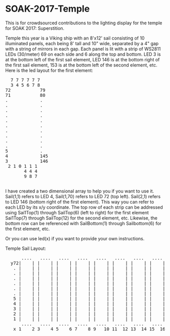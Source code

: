 # SOAK-2017-Temple
This is for crowdsourced contributions to the lighting display for the temple for SOAK 2017: Superstition.

Temple this year is a Viking ship with an 8'x12' sail consisting of 10 illuminated panels, each being 8' tall and 10" wide, separated by a 4" gap with a string of mirrors in each gap.  Each panel is lit with a strip of WS2811 LEDs (30/meter) 69 on each side and 6 along the top and bottom. LED 3 is at the bottom left of the first sail element, LED 146 is at the bottom right of the first sail element, 153 is at the bottom left of the second element, etc. 
Here is the led layout for the first element:
<pre>
  7 7 7 7 7 7
  3 4 5 6 7 8
72           79
71           80
.            .
.            .
.            .
.            .
.            .
.            .
.            .
.            .
.            .
.            .
5            .
4            145
3            146
 2 1 0 1 1 1
       4 4 4
       9 8 7
 </pre>
I have created a two dimensional array to help you if you want to use it. Sail(1,1) refers to LED 4, Sail(1,70) refers to LED 72 (top left).  Sail(2,1) refers to LED 146 (bottom right of the first element).  This way you can refer to each LED by its x/y coordinate.  The top row of each strip can be addressed using Sai1Top(1) through SailTop(6) (left to right) for the first element Sai1Top(7) through SailTop(12) for the second element, etc. Likewise, the bottom row can be referenced with SailBottom(1) through Sailbottom(6) for the first element, etc.

Or you can use led(x) if you want to provide your own instructions. 

Temple Sail Layout:
<pre>
      ....   ....   ....   ....   ....   ....   ....   ....   ....   ....  
  y72|    | |    | |    | |    | |    | |    | |    | |    | |    | |    |  
   . |    | |    | |    | |    | |    | |    | |    | |    | |    | |    |  
   . |    | |    | |    | |    | |    | |    | |    | |    | |    | |    |  
   . |    | |    | |    | |    | |    | |    | |    | |    | |    | |    |  
   . |    | |    | |    | |    | |    | |    | |    | |    | |    | |    |  
   . |    | |    | |    | |    | |    | |    | |    | |    | |    | |    |  
   . |    | |    | |    | |    | |    | |    | |    | |    | |    | |    |  
   5 |    | |    | |    | |    | |    | |    | |    | |    | |    | |    |  
   4 |    | |    | |    | |    | |    | |    | |    | |    | |    | |    |  
   3 |    | |    | |    | |    | |    | |    | |    | |    | |    | |    |  
   2 |    | |    | |    | |    | |    | |    | |    | |    | |    | |    |  
   1 |    | |    | |    | |    | |    | |    | |    | |    | |    | |    |  
      ....   ....   ....   ....   ....   ....   ....   ....   ....   ....
   x 1    2 3    4 5    6 7    8 9   10 11  12 13  14 15  16 17  18 19   20'
</pre>
